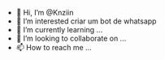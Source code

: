 - 👋 Hi, I’m @Knziin
- 👀 I’m interested criar um bot de whatsapp
- 🌱 I’m currently learning ...
- 💞️ I’m looking to collaborate on ...
- 📫 How to reach me ...

<!---
Kelvyngois/Kelvyngois is a ✨ special ✨ repository because its `README.md` (this file) appears on your GitHub profile.
You can click the Preview link to take a look at your changes.
--->
